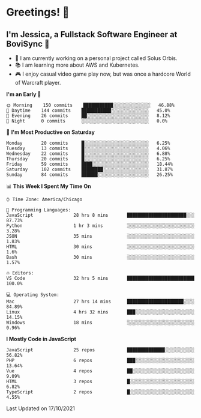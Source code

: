 # Greetings! 🧠

## I'm Jessica, a Fullstack Software Engineer at BoviSync 🐄

- 🌟 I am currently working on a personal project called Solus Orbis.
- 📚 I am learning more about AWS and Kubernetes.
- 🎮 I enjoy casual video game play now, but was once a hardcore World of Warcraft player.

<!--START_SECTION:waka-->
**I'm an Early 🐤** 

```text
🌞 Morning    150 commits    ███████████░░░░░░░░░░░░░░   46.88% 
🌆 Daytime    144 commits    ███████████░░░░░░░░░░░░░░   45.0% 
🌃 Evening    26 commits     ██░░░░░░░░░░░░░░░░░░░░░░░   8.12% 
🌙 Night      0 commits      ░░░░░░░░░░░░░░░░░░░░░░░░░   0.0%

```
📅 **I'm Most Productive on Saturday** 

```text
Monday       20 commits     █░░░░░░░░░░░░░░░░░░░░░░░░   6.25% 
Tuesday      13 commits     █░░░░░░░░░░░░░░░░░░░░░░░░   4.06% 
Wednesday    22 commits     █░░░░░░░░░░░░░░░░░░░░░░░░   6.88% 
Thursday     20 commits     █░░░░░░░░░░░░░░░░░░░░░░░░   6.25% 
Friday       59 commits     ████░░░░░░░░░░░░░░░░░░░░░   18.44% 
Saturday     102 commits    ████████░░░░░░░░░░░░░░░░░   31.87% 
Sunday       84 commits     ██████░░░░░░░░░░░░░░░░░░░   26.25%

```


📊 **This Week I Spent My Time On** 

```text
⌚︎ Time Zone: America/Chicago

💬 Programming Languages: 
JavaScript               28 hrs 8 mins       ██████████████████████░░░   87.73% 
Python                   1 hr 3 mins         ░░░░░░░░░░░░░░░░░░░░░░░░░   3.28% 
JSON                     35 mins             ░░░░░░░░░░░░░░░░░░░░░░░░░   1.83% 
HTML                     30 mins             ░░░░░░░░░░░░░░░░░░░░░░░░░   1.6% 
Bash                     30 mins             ░░░░░░░░░░░░░░░░░░░░░░░░░   1.57%

🔥 Editors: 
VS Code                  32 hrs 5 mins       █████████████████████████   100.0%

💻 Operating System: 
Mac                      27 hrs 14 mins      █████████████████████░░░░   84.89% 
Linux                    4 hrs 32 mins       ███░░░░░░░░░░░░░░░░░░░░░░   14.15% 
Windows                  18 mins             ░░░░░░░░░░░░░░░░░░░░░░░░░   0.96%

```

**I Mostly Code in JavaScript** 

```text
JavaScript               25 repos            ██████████████░░░░░░░░░░░   56.82% 
PHP                      6 repos             ███░░░░░░░░░░░░░░░░░░░░░░   13.64% 
Vue                      4 repos             ██░░░░░░░░░░░░░░░░░░░░░░░   9.09% 
HTML                     3 repos             █░░░░░░░░░░░░░░░░░░░░░░░░   6.82% 
TypeScript               2 repos             █░░░░░░░░░░░░░░░░░░░░░░░░   4.55%

```



 Last Updated on 17/10/2021
<!--END_SECTION:waka-->

<!--
**jessikuh/jessikuh** is a ✨ _special_ ✨ repository because its `README.md` (this file) appears on your GitHub profile.

Here are some ideas to get you started:

- 🔭 I’m currently working on ...
- 🌱 I’m currently learning ...
- 👯 I’m looking to collaborate on ...
- 🤔 I’m looking for help with ...
- 💬 Ask me about ...
- 📫 How to reach me: ...
- 😄 Pronouns: ...
- ⚡ Fun fact: ...
-->
